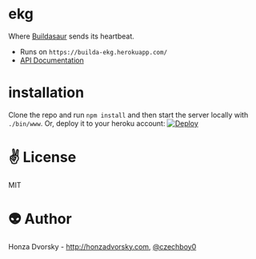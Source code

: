 # ekg
Where [Buildasaur](https://github.com/czechboy0/buildasaur) sends its heartbeat.

- Runs on `https://builda-ekg.herokuapp.com/`
- [API Documentation](http://docs.ekg.apiary.io/#)

# installation
Clone the repo and run `npm install` and then start the server locally with `./bin/www`. 
Or, deploy it to your heroku account: [![Deploy](https://www.herokucdn.com/deploy/button.png)](https://heroku.com/deploy)

# :v: License
MIT

# :alien: Author
Honza Dvorsky - http://honzadvorsky.com, [@czechboy0](http://twitter.com/czechboy0)
